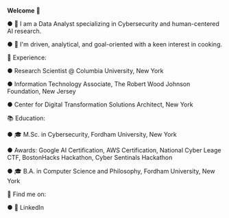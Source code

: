 **Welcome** 👋

●  🔭 I am a Data Analyst specializing in Cybersecurity and human-centered AI research. 

●  🍳 I'm driven, analytical, and goal-oriented with a keen interest in cooking.		


💼 Experience:

●   Research Scientist @ Columbia University, New York

●   Information Technology Associate, The Robert Wood Johnson Foundation, New Jersey

●   Center for Digital Transformation Solutions Architect, New York


📚 Education:

●   🎓 M.Sc. in Cybersecurity, Fordham University, New York

●   Awards: Google AI Certification, AWS Certification, National Cyber Leage CTF, BostonHacks Hackathon, Cyber Sentinals Hackathon        

●   🎓 B.A. in Computer Science and Philosophy, Fordham University, New York


🔎 Find me on:

●   👔 LinkedIn
